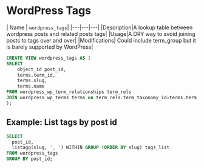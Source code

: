 # WordPress Tags

| Name | `wordpress_tags`|
|---|---|---|
|Description|A lookup table between wordpress posts and related posts tags|
|Usage|A DRY way to avoid joining posts to tags over and over|
|Modifications|	Could include term_group but it is barely supported by WordPress|

```sql
CREATE VIEW wordpress_tags AS (
SELECT
	object_id post_id,
	terms.term_id,
	terms.slug,
	terms.name
FROM wordpress_wp_term_relationships term_rels
JOIN wordpress_wp_terms terms on term_rels.term_taxonomy_id=terms.term_id
);
```

## Example: List tags by post id

```sql
SELECT
  post_id,
  listagg(slug, ', ') WITHIN GROUP (ORDER BY slug) tags_list
FROM wordpress_tags
GROUP BY post_id;
```
